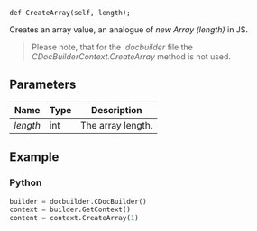 `def CreateArray(self, length);`

Creates an array value, an analogue of *new Array (length)* in JS.

> Please note, that for the *.docbuilder* file the *CDocBuilderContext.CreateArray* method is not used.

## Parameters

| Name     | Type | Description       |
| -------- | ---- | ----------------- |
| *length* | int  | The array length. |

## Example

### Python

``` py
builder = docbuilder.CDocBuilder()
context = builder.GetContext()
content = context.CreateArray(1)
```
